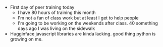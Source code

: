 *   First day of peer training today
    *   I have 80 hours of training this month
    *   I'm not a fan of class work but at least I get to help people
    *   I'm going to be working on the weekends after class. 40 something days ago I was living on the sidewalk
*   Hugginface javascript libraries are kinda lacking. good thing python is growing on me.